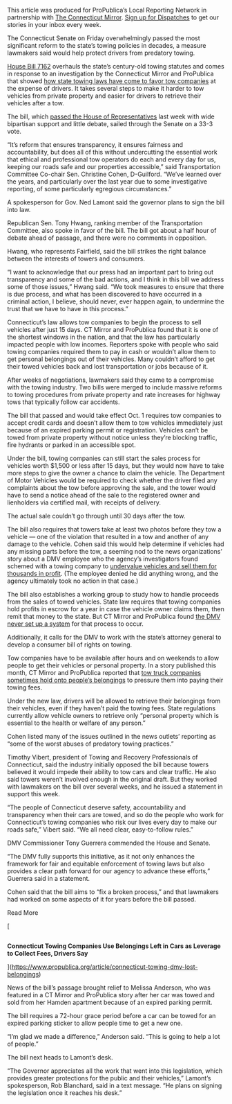 This article was produced for ProPublica’s Local Reporting Network in partnership with [The Connecticut Mirror](https://ctmirror.org/). [Sign up for Dispatches](https://www.propublica.org/newsletters/dispatches) to get our stories in your inbox every week.

The Connecticut Senate on Friday overwhelmingly passed the most significant reform to the state’s towing policies in decades, a measure lawmakers said would help protect drivers from predatory towing.

[House Bill 7162](https://www.cga.ct.gov/asp/cgabillstatus/cgabillstatus.asp?selBillType=Bill&which_year=2025&bill_num=7162) overhauls the state’s century-old towing statutes and comes in response to an investigation by the Connecticut Mirror and ProPublica that showed [how state towing laws have come to favor tow companies](https://www.propublica.org/article/connecticut-dmv-tow-companies-car-sales) at the expense of drivers. It takes several steps to make it harder to tow vehicles from private property and easier for drivers to retrieve their vehicles after a tow.

The bill, which [passed the House of Representatives](https://ctmirror.org/2025/05/22/ct-towing-bill-passes-house/) last week with wide bipartisan support and little debate, sailed through the Senate on a 33-3 vote.

“It’s reform that ensures transparency, it ensures fairness and accountability, but does all of this without undercutting the essential work that ethical and professional tow operators do each and every day for us, keeping our roads safe and our properties accessible,” said Transportation Committee Co-chair Sen. Christine Cohen, D-Guilford. “We’ve learned over the years, and particularly over the last year due to some investigative reporting, of some particularly egregious circumstances.”

A spokesperson for Gov. Ned Lamont said the governor plans to sign the bill into law.

Republican Sen. Tony Hwang, ranking member of the Transportation Committee, also spoke in favor of the bill. The bill got about a half hour of debate ahead of passage, and there were no comments in opposition.

Hwang, who represents Fairfield, said the bill strikes the right balance between the interests of towers and consumers.

“I want to acknowledge that our press had an important part to bring out transparency and some of the bad actions, and I think in this bill we address some of those issues,” Hwang said. “We took measures to ensure that there is due process, and what has been discovered to have occurred in a criminal action, I believe, should never, ever happen again, to undermine the trust that we have to have in this process.”

Connecticut’s law allows tow companies to begin the process to sell vehicles after just 15 days. CT Mirror and ProPublica found that it is one of the shortest windows in the nation, and that the law has particularly impacted people with low incomes. Reporters spoke with people who said towing companies required them to pay in cash or wouldn’t allow them to get personal belongings out of their vehicles. Many couldn’t afford to get their towed vehicles back and lost transportation or jobs because of it.

After weeks of negotiations, lawmakers said they came to a compromise with the towing industry. Two bills were merged to include massive reforms to towing procedures from private property and rate increases for highway tows that typically follow car accidents.

The bill that passed and would take effect Oct. 1 requires tow companies to accept credit cards and doesn’t allow them to tow vehicles immediately just because of an expired parking permit or registration. Vehicles can’t be towed from private property without notice unless they’re blocking traffic, fire hydrants or parked in an accessible spot.

Under the bill, towing companies can still start the sales process for vehicles worth $1,500 or less after 15 days, but they would now have to take more steps to give the owner a chance to claim the vehicle. The Department of Motor Vehicles would be required to check whether the driver filed any complaints about the tow before approving the sale, and the tower would have to send a notice ahead of the sale to the registered owner and lienholders via certified mail, with receipts of delivery.

The actual sale couldn’t go through until 30 days after the tow.

The bill also requires that towers take at least two photos before they tow a vehicle — one of the violation that resulted in a tow and another of any damage to the vehicle. Cohen said this would help determine if vehicles had any missing parts before the tow, a seeming nod to the news organizations’ story about a DMV employee who the agency’s investigators found schemed with a towing company to [undervalue vehicles and sell them for thousands in profit](https://www.propublica.org/article/connecticut-dmv-employee-sells-towed-cars). (The employee denied he did anything wrong, and the agency ultimately took no action in that case.)

The bill also establishes a working group to study how to handle proceeds from the sales of towed vehicles. State law requires that towing companies hold profits in escrow for a year in case the vehicle owner claims them, then remit that money to the state. But CT Mirror and ProPublica found [the DMV never set up a system](https://www.propublica.org/article/connecticut-dmv-towing-law-enforcement) for that process to occur.

Additionally, it calls for the DMV to work with the state’s attorney general to develop a consumer bill of rights on towing.

Tow companies have to be available after hours and on weekends to allow people to get their vehicles or personal property. In a story published this month, CT Mirror and ProPublica reported that [tow truck companies sometimes hold onto people’s belongings](https://www.propublica.org/article/connecticut-towing-dmv-lost-belongings) to pressure them into paying their towing fees.

Under the new law, drivers will be allowed to retrieve their belongings from their vehicles, even if they haven’t paid the towing fees. State regulations currently allow vehicle owners to retrieve only “personal property which is essential to the health or welfare of any person.”

Cohen listed many of the issues outlined in the news outlets’ reporting as “some of the worst abuses of predatory towing practices.”

Timothy Vibert, president of Towing and Recovery Professionals of Connecticut, said the industry initially opposed the bill because towers believed it would impede their ability to tow cars and clear traffic. He also said towers weren’t involved enough in the original draft. But they worked with lawmakers on the bill over several weeks, and he issued a statement in support this week.

“The people of Connecticut deserve safety, accountability and transparency when their cars are towed, and so do the people who work for Connecticut’s towing companies who risk our lives every day to make our roads safe,” Vibert said. “We all need clear, easy-to-follow rules.”

DMV Commissioner Tony Guerrera commended the House and Senate.

“The DMV fully supports this initiative, as it not only enhances the framework for fair and equitable enforcement of towing laws but also provides a clear path forward for our agency to advance these efforts,” Guerrera said in a statement.

Cohen said that the bill aims to “fix a broken process,” and that lawmakers had worked on some aspects of it for years before the bill passed.

Read More

[

![](data:image/svg+xml;charset=utf-8,%3Csvg%20xmlns%3D%27http%3A%2F%2Fwww.w3.org%2F2000%2Fsvg%27%20width%3D%271%27%20height%3D%271%27%20style%3D%27background%3Atransparent%27%2F%3E)

**Connecticut Towing Companies Use Belongings Left in Cars as Leverage to Collect Fees, Drivers Say**

](https://www.propublica.org/article/connecticut-towing-dmv-lost-belongings)

News of the bill’s passage brought relief to Melissa Anderson, who was featured in a CT Mirror and ProPublica story after her car was towed and sold from her Hamden apartment because of an expired parking permit.

The bill requires a 72-hour grace period before a car can be towed for an expired parking sticker to allow people time to get a new one.

“I’m glad we made a difference,” Anderson said. “This is going to help a lot of people.”

The bill next heads to Lamont’s desk.

“The Governor appreciates all the work that went into this legislation, which provides greater protections for the public and their vehicles,” Lamont’s spokesperson, Rob Blanchard, said in a text message. “He plans on signing the legislation once it reaches his desk.”
